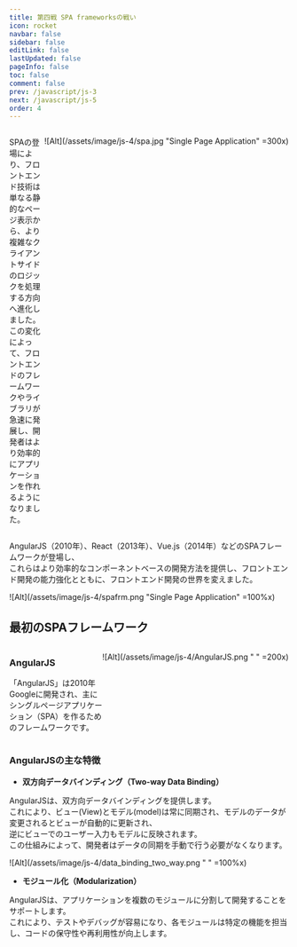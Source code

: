 ```yaml
---
title: 第四戦 SPA frameworksの戦い
icon: rocket
navbar: false
sidebar: false
editLink: false
lastUpdated: false
pageInfo: false
toc: false
comment: false
prev: /javascript/js-3
next: /javascript/js-5
order: 4
---
```




<div style="display:flex;">
<div style="flex:1;">
 

SPAの登場により、フロントエンド技術は単なる静的なページ表示から、より複雑なクライアントサイドのロジックを処理する方向へ進化しました。  
この変化によって、フロントエンドのフレームワークやライブラリが急速に発展し、開発者はより効率的にアプリケーションを作れるようになりました。


</div>
<div>

![Alt](/assets/image/js-4/spa.jpg "Single Page Application" =300x)

</div>
</div>

AngularJS（2010年）、React（2013年）、Vue.js（2014年）などのSPAフレームワークが登場し、  
これらはより効率的なコンポーネントベースの開発方法を提供し、フロントエンド開発の能力強化とともに、フロントエンド開発の世界を変えました。

![Alt](/assets/image/js-4/spafrm.png "Single Page Application" =100%x)

## 最初のSPAフレームワーク

<div style="display:flex;">
<div style="flex:1;">

### AngularJS
「AngularJS」は2010年Googleに開発され、主にシングルページアプリケーション（SPA）を作るためのフレームワークです。  
</div>
<div>

![Alt](/assets/image/js-4/AngularJS.png " " =200x)
</div>
</div>

### AngularJSの主な特徴

- **双方向データバインディング（Two-way Data Binding）**  

AngularJSは、双方向データバインディングを提供します。  
これにより、ビュー(View)とモデル(model)は常に同期され、モデルのデータが変更されるとビューが自動的に更新され、  
逆にビューでのユーザー入力もモデルに反映されます。  
この仕組みによって、開発者はデータの同期を手動で行う必要がなくなります。  

![Alt](/assets/image/js-4/data_binding_two_way.png " " =100%x)


- **モジュール化（Modularization）**  

AngularJSは、アプリケーションを複数のモジュールに分割して開発することをサポートします。  
これにより、テストやデバッグが容易になり、各モジュールは特定の機能を担当し、コードの保守性や再利用性が向上します。



